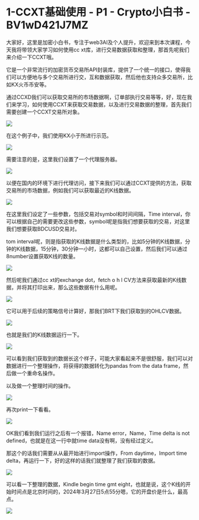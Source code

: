 # 1-CCXT基础使用 - P1 - Crypto小白书 - BV1wD421J7MZ

大家好，这里是加密小白书，专注于web3AI及个人提升，欢迎来到本次课程，今天我将带领大家学习如何使用cc xt库，进行交易数据获取和整理，那首先呢我们来介绍一下CCXT哦。

它是一个非常流行的加密货币交易所API封装库，提供了一个统一的接口，使得我们可以方便地与多个交易所进行交，互和数据获取，然后他也支持众多交易所，比如KX火币币安等。

通过CCXD我们可以获取交易所的市场数据啊，订单部执行交易等等，好，现在我们来学习，如何使用CCXT来获取交易数据，以及进行交易数据的整理，首先我们需要创建一个CCXT交易所对象。



![](img/efb754d5f6bfc0a9494591dfa277281c_1.png)

在这个例子中，我们使用KX小于所进行示范。

![](img/efb754d5f6bfc0a9494591dfa277281c_3.png)

需要注意的是，这里我们设置了一个代理服务器。

![](img/efb754d5f6bfc0a9494591dfa277281c_5.png)

以便在国内的环境下进行代理访问，接下来我们可以通过CCXT提供的方法，获取交易所的市场数据，例如我们可以获取最近的K线数据。



![](img/efb754d5f6bfc0a9494591dfa277281c_7.png)

在这里我们设定了一些参数，包括交易对symbol和时间间隔，Time interval，你可以根据自己的需要更改这些参数，symbol呢是指我们想要获取的交易，对这里我们想要获取BDCUSD交易对。

tom interval呢，则是指获取的K线数据是什么类型的，比如5分钟的K线数据，分钟的K线数据，15分钟，30分钟一小时，这都可以自己设置，然后我们可以通过8number设置获取K线的数量。



![](img/efb754d5f6bfc0a9494591dfa277281c_9.png)

然后呢我们通过cc xt的exchange dot，fetch o h l CV方法来获取最新的K线数据，并将其打印出来，那么这些数据有什么用呢。



![](img/efb754d5f6bfc0a9494591dfa277281c_11.png)

它可以用于后续的策略信号计算好，那我们BRT下我们获取到的OHLCV数据。

![](img/efb754d5f6bfc0a9494591dfa277281c_13.png)

也就是我们的K线数据运行一下。

![](img/efb754d5f6bfc0a9494591dfa277281c_15.png)

可以看到我们获取到的数据长这个样子，可能大家看起来不是很舒服，我们可以对数据进行一个整理操作，将获得的数据转化为pandas from the data frame，然后做一个重命名操作。

以及做一个整理时间的操作。

![](img/efb754d5f6bfc0a9494591dfa277281c_17.png)

再次print一下看看。

![](img/efb754d5f6bfc0a9494591dfa277281c_19.png)

OK我们看到我们运行之后有一个报错，Name error，Name，Time delta is not defined，也就是在这一行中就time data没有啊，没有经过定义。

那这个的话我们需要从从最开始进行import操作，From daytime，Import time delta，再运行一下，好的这样的话我们就整理了我们获取的数据。



![](img/efb754d5f6bfc0a9494591dfa277281c_21.png)

可以看一下整理的数据，Kindle begin time gmt eight，也就是说，这个K线的开始时间点是北京时间的，2024年3月27日5点55分嗯，它的开盘价是什么，最高点。



![](img/efb754d5f6bfc0a9494591dfa277281c_23.png)